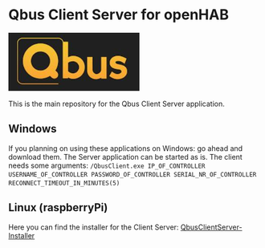 # Qbus Client Server for openHAB

![Qbus Logo](images/Logo.JPG)

This is the main repository for the Qbus Client Server application.

## Windows
If you planning on using these applications on Windows: go ahead and download them.
The Server application can be started as is.
The client needs some arguments:
```/QbusClient.exe IP_OF_CONTROLLER USERNAME_OF_CONTROLLER PASSWORD_OF_CONTROLLER SERIAL_NR_OF_CONTROLLER RECONNECT_TIMEOUT_IN_MINUTES(5)```

## Linux (raspberryPi)
Here you can find the installer for the Client Server:
[QbusClientServer-Installer](https://github.com/QbusKoen/QbusClientServer-Installer)
